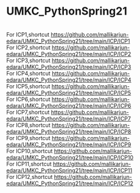 # UMKC_PythonSpring21
<br>For ICP1,shortcut https://github.com/mallikarjun-edara/UMKC_PythonSpring21/tree/main/ICP/ICP1
<br>For ICP2,shortcut https://github.com/mallikarjun-edara/UMKC_PythonSpring21/tree/main/ICP/ICP2
<br>For ICP3,shortcut https://github.com/mallikarjun-edara/UMKC_PythonSpring21/tree/main/ICP/ICP3
<br>For ICP4,shortcut https://github.com/mallikarjun-edara/UMKC_PythonSpring21/tree/main/ICP/ICP4
<br>For ICP5,shortcut https://github.com/mallikarjun-edara/UMKC_PythonSpring21/tree/main/ICP/ICP5
<br>For ICP6,shortcut https://github.com/mallikarjun-edara/UMKC_PythonSpring21/tree/main/ICP/ICP6
<br>For ICP7,shortcut https://github.com/mallikarjun-edara/UMKC_PythonSpring21/tree/main/ICP/ICP7
<br>For ICP8,shortcut https://github.com/mallikarjun-edara/UMKC_PythonSpring21/tree/main/ICP/ICP8
<br>For ICP9,shortcut https://github.com/mallikarjun-edara/UMKC_PythonSpring21/tree/main/ICP/ICP9
<br>For ICP10,shortcut https://github.com/mallikarjun-edara/UMKC_PythonSpring21/tree/main/ICP/ICP10
<br>For ICP11,shortcut https://github.com/mallikarjun-edara/UMKC_PythonSpring21/tree/main/ICP/ICP11
<br>For ICP12,shortcut https://github.com/mallikarjun-edara/UMKC_PythonSpring21/tree/main/ICP/ICP12
